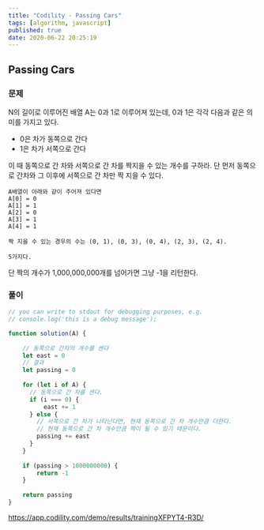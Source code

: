 ```yaml
---
title: "Codility - Passing Cars"
tags: [algorithm, javascript]
published: true
date: 2020-06-22 20:25:19
---
```


## Passing Cars

### 문제

N의 길이로 이루어진 배열 A는 0과 1로 이루어져 있는데, 0과 1은 각각 다음과 같은 의미를 가지고 있다.

- 0은 차가 동쪽으로 간다
- 1은 차가 서쪽으로 간다

이 때 동쪽으로 간 차와 서쪽으로 간 차를 짝지을 수 있는 개수를 구하라. 단 먼저 동쪽으로 간차와 그 이후에 서쪽으로 간 차만 짝 지을 수 있다.

```
A배열이 아래와 같이 주어져 있다면
A[0] = 0
A[1] = 1
A[2] = 0
A[3] = 1
A[4] = 1

짝 지을 수 있는 경우의 수는 (0, 1), (0, 3), (0, 4), (2, 3), (2, 4).

5가지다.
```

단 짝의 개수가 1,000,000,000개를 넘어가면 그냥 -1을 리턴한다.


### 풀이

```javascript
// you can write to stdout for debugging purposes, e.g.
// console.log('this is a debug message');

function solution(A) {
    
    // 동쪽으로 간차의 개수를 센다
    let east = 0
    // 결과
    let passing = 0
    
    for (let i of A) {
      // 동쪽으로 간 차를 센다.
      if (i === 0) {
          east += 1
      } else {
        // 서쪽으로 간 차가 나타난다면, 현재 동쪽으로 간 차 개수만큼 더한다.
        // 현재 동쪽으로 간 차 개수만큼 짝이 될 수 있기 때문이다.
        passing += east
      }
    }
    
    if (passing > 1000000000) {
        return -1
    }
    
    return passing
}
```

https://app.codility.com/demo/results/trainingXFPYT4-R3D/